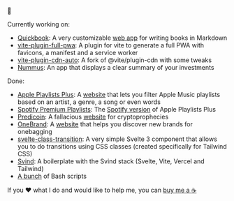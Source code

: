 👋

Currently working on:

- [Quickbook](https://github.com/quickbookio): A very customizable [web app](https://quickbook.io/) for writing books in Markdown
- [vite-plugin-full-pwa](https://github.com/gawlk/vite-plugin-full-pwa): A plugin for vite to generate a full PWA with favicons, a manifest and a service worker 
- [vite-plugin-cdn-auto](https://github.com/gawlk/vite-plugin-cdn-auto): A fork of @vite/plugin-cdn with some tweaks
- [Nummus](https://github.com/gawlk/nummus): An app that displays a clear summary of your investments

Done:

- [Apple Playlists Plus](https://github.com/gawlk/apple-playlists-plus): A [website](https://apple-playlists-plus.gawlk.workers.dev/) that lets you filter Apple Music playlists based on an artist, a genre, a song or even words
- [Spotify Premium Playlists](https://github.com/gawlk/spotify-premium-playlists): The [Spotify version](https://spotify-premium-playlists.gawlk.workers.dev/) of Apple Playlists Plus
- [Predicoin](https://github.com/gawlk/predicoin): A fallacious [website](https://predicoin.gawlk.workers.dev) for cryptoprophecies
- [OneBrand](https://github.com/gawlk/onebrand): A [website](https://onebrand.vercel.app/) that helps you discover new brands for onebagging
- [svelte-class-transition](https://github.com/gawlk/svelte-class-transition): A very simple Svelte 3 component that allows you to do transitions using CSS classes (created specifically for Tailwind CSS)
- [Svind](https://github.com/gawlk/svind): A boilerplate with the Svind stack (Svelte, Vite, Vercel and Tailwind)
- [A bunch](https://github.com/gawlk?tab=repositories&q=&type=&language=shell) of Bash scripts

If you ❤️ what I do and would like to help me, you can [buy me a ☕️](https://www.buymeacoffee.com/gawlk)
